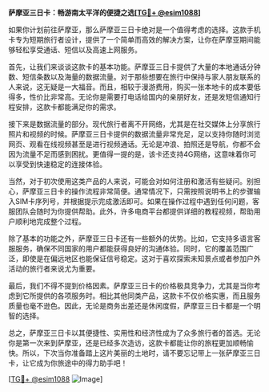 **萨摩亚三日卡：畅游南太平洋的便捷之选[[TG💪+ @esim1088](https://t.me/s/esim1088)]**

如果你计划前往萨摩亚，那么萨摩亚三日卡绝对是一个值得考虑的选择。这款手机卡专为短期旅行者设计，提供了一个简单而高效的解决方案，让你在萨摩亚期间能够轻松享受通话、短信以及高速上网服务。

首先，让我们来谈谈这款卡的基本功能。萨摩亚三日卡提供了大量的本地通话分钟数、短信条数以及海量的数据流量。对于那些想要在旅行中保持与家人朋友联系的人来说，这无疑是一大福音。而且，相较于漫游费用，购买一张本地卡的成本要低得多，性价比非常高。无论你是需要打电话给国内的亲朋好友，还是发短信通知行程安排，这款卡都能满足你的需求。

接下来是数据流量的部分。现代旅行者离不开网络，尤其是在社交媒体上分享旅行照片和视频的时候。萨摩亚三日卡提供的数据流量非常充足，足以支持你随时浏览网页、观看在线视频甚至是进行视频通话。无论是冲浪、拍照还是导航，你都不会因为流量不足而感到困扰。更值得一提的是，该卡还支持4G网络，这意味着你可以享受到快速稳定的连接体验。

当然，对于初次使用这类产品的人来说，可能会对如何注册和激活有些疑问。别担心，萨摩亚三日卡的操作流程非常简便。通常情况下，只需按照说明书上的步骤输入SIM卡序列号，并根据提示完成激活即可。如果在操作过程中遇到任何问题，客服团队会随时为你提供帮助。此外，许多电商平台都提供详细的教程视频，帮助用户顺利地完成整个过程。

除了基本的功能之外，萨摩亚三日卡还有一些额外的优势。比如，它支持多语言客服服务，确保不同国家的用户都能获得良好的沟通体验。同时，它的覆盖范围广泛，即使是在偏远地区也能保证信号稳定。这对于喜欢探索未知景点或者参加户外活动的旅行者来说尤为重要。

最后，我们不得不提到价格因素。萨摩亚三日卡的价格极具竞争力，尤其是当你考虑到它所提供的各项服务时。相比其他同类产品，这款卡不仅价格实惠，而且服务质量也毫不逊色。因此，无论是商务出差还是休闲度假，萨摩亚三日卡都是一个明智的选择。

总之，萨摩亚三日卡以其便捷性、实用性和经济性成为了众多旅行者的首选。无论你是第一次来到萨摩亚，还是已经多次造访，这款卡都能让你的旅程更加顺畅愉快。所以，下次当你准备踏上这片美丽的土地时，请不要忘记带上一张萨摩亚三日卡，让它成为你旅途中的得力助手吧！

[[TG💪+ @esim1088](https://t.me/s/esim1088) ![Image](https://i.postimg.cc/4NQfJmqS/Snipaste-2025-05-13-00-14-12.png)]
